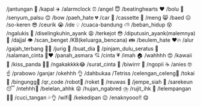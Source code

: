 /jantungan 💓
/kapal ✈️
/alarmclock ⏰️
/angel 😇
/beatinghearts ❤️
/bolu 🎂
/senyum_palsu 😊
/bow 
/paeh_hate 💔
/car 🚗
/cassette 📼
/meng 😸
/baed 😖
/so-keren 😎
/ceurik 😭
/ide 💡
/cuaca-bandung ⛅
/beban_hidup 😵
/ngalukis 🎨
/diselingkuhin_ayank 😩
/terkejot 😳
/diputusin_ayank(malemnya) 🍺
/dajjal 👁
/scan_benget 
/KB(keluarga_bencana) 👪
/beulem_hate ❤️🔥
/alur
/gajah_terbang 🦋🐘
/jurig 👻
/buat_dia 💝
/pinjam_dulu_seratus 🤝
/salaman_cinta 👋❤️
/panah_asmara 💘
/cinta 💗
/imah 🏠
/wahhhh 😍
/kawaii 🧸
/kiss_panda 🐼👄
/ngakakkkk😂
/surat_cinta 💌
/biwirrr 👄
/ngopii ☕️
/anies 🤓☝️
/prabowo
/ganjar
/okehhh 👌
/dahbukaa 
/Tetriss 
/celengan_celeng🐖
/tokai 💩
/bingungg🤷
/qr_code
/robot🤖
/roket 🚀
/reuwas 🤯
/jempe_siah 🤫
/sarekeun 😴
/ntehhh🍵
/belelan_ahhk 😝
/hujan_ngabred ⛈️
/rujit_ihk 🤮
/lelempangan 🚶‍♂️
/cuci_tangan 💦👌
/wifi📶
/kekedipan 😉
/enaknyooo!! 😋
